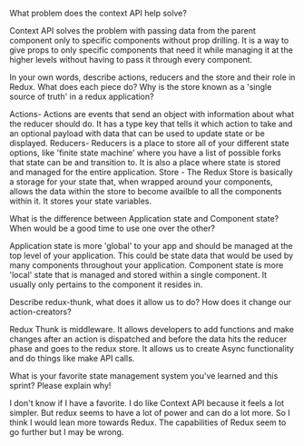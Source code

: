 What problem does the context API help solve?

Context API solves the problem with passing data from the parent component only to specific components without prop drilling. It is a way to give props to only specific components that need it while managing it at the higher levels without having to pass it through every component.

 In your own words, describe actions, reducers and the store and their role in Redux. What does each piece do? Why is the store known as a 'single source of truth' in a redux application?

Actions- Actions are events that send an object with information about what the reducer should do. It has a type key that tells it which action to take and an optional payload with data that can be used to update state or be displayed.
Reducers- Reducers is a place to store all of your different state options, like 'finite state machine' where you have a list of possible forks that state can be and transition to. It is also a place where state is stored and managed for the entire application.
Store - The Redux Store is basically a storage for your state that, when wrapped around your components, allows the data within the store to become availble to all the components within it. It stores your state variables.

 What is the difference between Application state and Component state? When would be a good time to use one over the other?

Application state is more 'global' to your app and should be managed at the top level of your application. This could be state data that would be used by many components throughout your application. Component state is more 'local' state that is managed and stored within a single component. It usually only pertains to the component it resides in.

 Describe redux-thunk, what does it allow us to do? How does it change our action-creators?

Redux Thunk is middleware. It allows developers to add functions and make changes after an action is dispatched and before the data hits the reducer phase and goes to the redux store. It allows us to create Async functionality and do things like make API calls.

 What is your favorite state management system you've learned and this sprint? Please explain why!

I don't know if I have a favorite. I do like Context API because it feels a lot simpler. But redux seems to have a lot of power and can do a lot more. So I think I would lean more towards Redux. The capabilities of Redux seem to go further but I may be wrong.